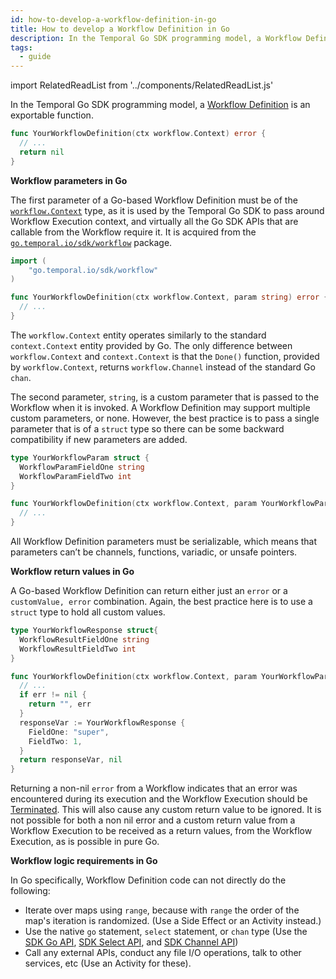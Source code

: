 ```yaml
---
id: how-to-develop-a-workflow-definition-in-go
title: How to develop a Workflow Definition in Go
description: In the Temporal Go SDK programming model, a Workflow Definition is an exportable function.
tags:
  - guide
---
```


import RelatedReadList from '../components/RelatedReadList.js'

In the Temporal Go SDK programming model, a [Workflow Definition](/docs/temporal-explained/introduction#workflow-definition) is an exportable function.

```go
func YourWorkflowDefinition(ctx workflow.Context) error {
  // ...
  return nil
}
```

**Workflow parameters in Go**

The first parameter of a Go-based Workflow Definition must be of the [`workflow.Context`](https://pkg.go.dev/go.temporal.io/sdk@v1.8.0/workflow#Context) type, as it is used by the Temporal Go SDK to pass around Workflow Execution context, and virtually all the Go SDK APIs that are callable from the Workflow require it.
It is acquired from the [`go.temporal.io/sdk/workflow`](https://pkg.go.dev/go.temporal.io/sdk@v1.8.0/workflow) package.

```go
import (
    "go.temporal.io/sdk/workflow"
)

func YourWorkflowDefinition(ctx workflow.Context, param string) error {
  // ...
}
```

The `workflow.Context` entity operates similarly to the standard `context.Context` entity provided by Go.
The only difference between `workflow.Context` and `context.Context` is that the `Done()` function, provided by `workflow.Context`, returns `workflow.Channel` instead of the standard Go `chan`.

The second parameter, `string`, is a custom parameter that is passed to the Workflow when it is invoked.
A Workflow Definition may support multiple custom parameters, or none.
However, the best practice is to pass a single parameter that is of a `struct` type so there can be some backward compatibility if new parameters are added.

```go
type YourWorkflowParam struct {
  WorkflowParamFieldOne string
  WorkflowParamFieldTwo int
}

func YourWorkflowDefinition(ctx workflow.Context, param YourWorkflowParam) error {
  // ...
}
```

All Workflow Definition parameters must be serializable, which means that parameters can’t be channels, functions, variadic, or unsafe pointers.

**Workflow return values in Go**

A Go-based Workflow Definition can return either just an `error` or a `customValue, error` combination.
Again, the best practice here is to use a `struct` type to hold all custom values.

```go
type YourWorkflowResponse struct{
  WorkflowResultFieldOne string
  WorkflowResultFieldTwo int
}

func YourWorkflowDefinition(ctx workflow.Context, param YourWorkflowParam) (YourWorkflowResponse, error) {
  // ...
  if err != nil {
    return "", err
  }
  responseVar := YourWorkflowResponse {
    FieldOne: "super",
    FieldTwo: 1,
  }
  return responseVar, nil
}
```

Returning a non-nil `error` from a Workflow indicates that an error was encountered during its execution and the Workflow Execution should be [Terminated](#).
This will also cause any custom return value to be ignored.
It is not possible for both a non nil error and a custom return value from a Workflow Execution to be received as a return values, from the Workflow Execution, as is possible in pure Go.

<!--
<RelatedReadList
readlist={[
["When to return an error from a Workflow","#","og"],
}]
/>
-->

**Workflow logic requirements in Go**

In Go specifically, Workflow Definition code can not directly do the following:

- Iterate over maps using `range`, because with `range` the order of the map's iteration is randomized. (Use a Side Effect or an Activity instead.)
- Use the native `go` statement, `select` statement, or `chan` type (Use the [SDK Go API](#), [SDK Select API](#), and [SDK Channel API](#))
- Call any external APIs, conduct any file I/O operations, talk to other services, etc (Use an Activity for these).

<!--
<RelatedReadList
readlist={[
["General requirements for developing Workflow Definitions","/docs/application-operations/#what-are-general-requirements-for-writing-workflow-defintions","og"],
["How to develop a Side Effect in Go","#","dg"],
["How to develop an Activity Definition", "#how-to-write-an-activity-definition", "dg"],
]}
/>
-->
